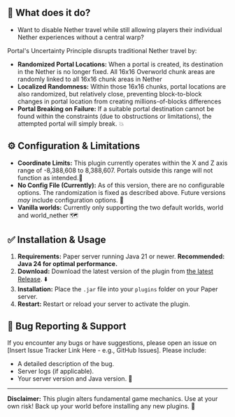 ## 🤔 What does it do?

* Want to disable Nether travel while still allowing players their individual Nether experiences without a central warp?

Portal's Uncertainty Principle disrupts traditional Nether travel by:

* **Randomized Portal Locations:** When a portal is created, its destination in the Nether is no longer fixed. All 16x16 Overworld chunk areas are randomly linked to all 16x16 chunk areas in Nether
* **Localized Randomness:** Within those 16x16 chunks, portal locations are also randomized, but relatively close, preventing block-to-block changes in portal location from creating millions-of-blocks differences
* **Portal Breaking on Failure:** If a suitable portal destination cannot be found within the constraints (due to obstructions or limitations), the attempted portal will simply break. 💥

## ⚙️ Configuration & Limitations

* **Coordinate Limits:** This plugin currently operates within the X and Z axis range of -8,388,608 to 8,388,607.  Portals outside this range will not function as intended.📏
* **No Config File (Currently):** As of this version, there are no configurable options. The randomization is fixed as described above. Future versions *may* include configuration options. 📝
* **Vanilla worlds:** Currently only supporting the two default worlds, world and world_nether 🗺️

## ✅ Installation & Usage

1. **Requirements:** Paper server running Java 21 or newer.  **Recommended: Java 24 for optimal performance.**
2. **Download:** Download the latest version of the plugin from [the latest Release](https://github.com/justADeni/PortalsUncertaintyPrinciple/releases/tag/0.4.0). ⬇️
3. **Installation:** Place the `.jar` file into your `plugins` folder on your Paper server.
4. **Restart:** Restart or reload your server to activate the plugin.

## 🐛 Bug Reporting & Support

If you encounter any bugs or have suggestions, please open an issue on [Insert Issue Tracker Link Here - e.g., GitHub Issues].  Please include:

* A detailed description of the bug.
* Server logs (if applicable).
* Your server version and Java version. 🐞

---

**Disclaimer:** This plugin alters fundamental game mechanics. Use at your own risk!  Back up your world before installing any new plugins. 🙏
